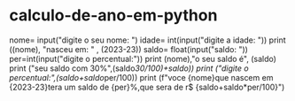 # calculo-de-ano-em-python
nome= input("digite o seu nome: ")
idade= int(input("digite a idade: "))
print ((nome), "nasceu em: " , (2023-23))
saldo= float(input("saldo: "))
per=int(input("digite o percentual:"))
print (nome),"o seu saldo é", (saldo)
print ("seu saldo com 30%",(saldo*30/100)+saldo))
print ("digite o percentual:",(saldo+saldo*per/100))
print (f"voce {nome}que nascem em {2023-23}tera um saldo de {per}%,que sera de r$ {saldo+saldo*per/100}")
